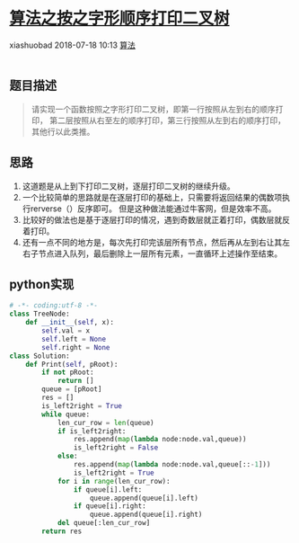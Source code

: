 <div class="blog-article">
    <h1><a href="p.html?p=算法/算法之按之字形顺序打印二叉树" class="title">算法之按之字形顺序打印二叉树</a></h1>
    <span class="author">xiashuobad</span>
    <span class="time">2018-07-18 10:13</span>
    <span><a href="tags.html?t=算法" class="tag">算法</a></span>
    </div>
<br/>

## 题目描述 ##
> 请实现一个函数按照之字形打印二叉树，即第一行按照从左到右的顺序打印，
>第二层按照从右至左的顺序打印，第三行按照从左到右的顺序打印，其他行以此类推。
## 思路 ##
1. 这道题是从上到下打印二叉树，逐层打印二叉树的继续升级。
2. 一个比较简单的思路就是在逐层打印的基础上，只需要将返回结果的偶数项执行rerverse（）反序即可。
但是这种做法能通过牛客网，但是效率不高。
3. 比较好的做法也是基于逐层打印的情况，遇到奇数层就正着打印，偶数层就反着打印。
4. 还有一点不同的地方是，每次先打印完该层所有节点，然后再从左到右让其左右子节点进入队列，最后删除上一层所有元素，一直循环上述操作至结束。
## python实现 ##
```python
# -*- coding:utf-8 -*-
class TreeNode:
    def __init__(self, x):
        self.val = x
        self.left = None
        self.right = None
class Solution:
    def Print(self, pRoot):
        if not pRoot:
            return []
        queue = [pRoot]
        res = []
        is_left2right = True
        while queue:
            len_cur_row = len(queue)
            if is_left2right:
                res.append(map(lambda node:node.val,queue))
                is_left2right = False
            else:
                res.append(map(lambda node:node.val,queue[::-1]))
                is_left2right = True
            for i in range(len_cur_row):
                if queue[i].left:
                    queue.append(queue[i].left)
                if queue[i].right:
                    queue.append(queue[i].right)
            del queue[:len_cur_row]
        return res
```
	